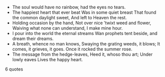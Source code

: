  - The soul would have no rainbow, had the eyes no tears.
 - The happiest heart that ever beat Was in some quiet breast That found the common daylight sweet, And left to Heaven the rest.
 - Holding occasion by the hand, Not over nice ’twixt weed and flower, Waiving what none can understand, I make mine hour.
 - I pour into the world the eternal streams Wan prophets tent beside, and dream their dreams.
 - A breath, whence no man knows, Swaying the grating weeds, it blows; It comes, it grieves, it goes. Once it rocked the summer rose.
 - The message from the hedge-leaves, Heed it, whoso thou art; Under lowly eaves Lives the happy heart.

6 quotes